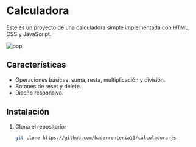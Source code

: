 # Calculadora

Este es un proyecto de una calculadora simple implementada con HTML, CSS y JavaScript.

![pop](https://github.com/user-attachments/assets/4f943850-45f4-4ea9-b721-a3cb7c54429f)

## Características

- Operaciones básicas: suma, resta, multiplicación y división.
- Botones de reset y delete.
- Diseño responsivo.

## Instalación

1. Clona el repositorio:
   ```bash
   git clone https://github.com/haderrenteria13/calculadora-js

